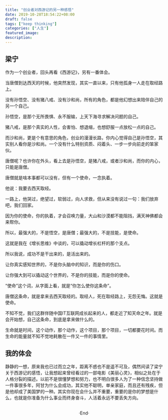 ```yaml
---
title: "创业者对西游记的另一种感悟"
date: 2019-10-28T18:54:22+08:00
draft: false
tags: ["keep thinking"]
categories: ["人生"]
featured_image: 
description: 
---
```


## 梁宁

作为一个创业者，回头再看《西游记》，另有一番体会。  

当唐僧到达西天的时候，他突然发现，其实一直以来，只有他孤身一人走在取经路上。

没有孙悟空、没有猪八戒、没有沙和尚，所有的角色，都是他幻想出来陪伴自己的另一个自己。  

孙悟空，是那个无所畏惧、永不服输，上天下海寻求解决问题的自己。  

猪八戒，是那个真实的人性，会害怕、想退缩，也想舒服一点放松一点的自己。  

而沙和尚，更是个有意思的角色，创业的漫漫长路，你内心觉得自己是孙悟空，其实别人看你是沙和尚。一个没有什么特别资质、闷着头、一步一步向前走的笨家伙。  

唐僧呢？也许你在外头，看上去是孙悟空，是猪八戒，或者沙和尚，而你的内心，只能是唐僧。  

唐僧就是啥本事都可以没有，但有一个使命，一念执着。  

他说：我要去西天取经。  

一路上，他哭过，绝望过，软弱过，向人求救，但从来没有说过一句：我们放弃吧，我们回家。  

因为你的使命，你的执着，才会召唤力量，大山和沙漠都不能阻挡，满天神佛都会来帮你。  

所以，最强大的，不是悟空，是唐僧；最强大的，不是技能，是使命。  

这就是我在《增长思维》中谈的，可以撬动增长杠杆的那个支点。  

所以我说，成功不是干出来的，是活出来的。  

让你真实感知世界的，不是你头脑中的知识，而是你的伤口。  

让你强大到可以撬动这个世界的，不是你的技能，而是你的使命。  

“使命”这个词，从字面上看，就是“你怎么使你这条命”。  

唐僧这条命，就是拿来去西天取经的。取经人，死在取经路上，无怨无悔。这就是使命。  

不知不觉，我们这群伴随中国IT互联网成长起来的人，都走近了知天命之年。就是会开始想，自己这条命，到底是拿来做什么的。  

生命就是时间，这个动作，那个动作，这个项目，那个项目，一切都要花时间。而生命的能量就不知不觉地耗散在一件又一件的事情里。

## 我的体会

静静的一想，原来我也已过而立之年，距离不惑也不是遥不可及，偶然间读了梁宁关于西游记的感悟，让我想起来曾经看过的一部电影《美丽心灵》，相似之处在于人格分裂的描述。以前不是很懂梦想和努力，也不明白很多人为了一种信念坚持做一件事很多年，阿甘为什么会成功，其实他不聪明，单亲家庭，而且还有残疾，但是他却成了美国梦的一种。其实你现在会什么并不重要，重要的是你的梦想是什么，也就是你准备为什么事业而终身奋斗，人活着永远不要丢失方向。

<br>

<center>  ·End·  </center>